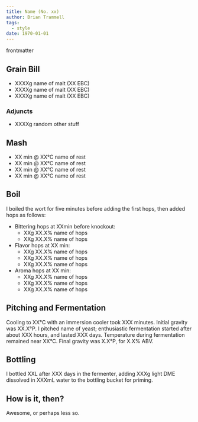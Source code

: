```yaml
---
title: Name (No. xx)
author: Brian Trammell
tags:
  - style
date: 1970-01-01
---
```


frontmatter

## Grain Bill

- XXXXg name of malt (XX EBC)
- XXXXg name of malt (XX EBC)
- XXXXg name of malt (XX EBC)

### Adjuncts

- XXXXg random other stuff

## Mash

- XX min @ XX&deg;C name of rest
- XX min @ XX&deg;C name of rest
- XX min @ XX&deg;C name of rest
- XX min @ XX&deg;C name of rest

## Boil

I boiled the wort for five minutes before adding the first hops, then added hops as follows:   

- Bittering hops at XXmin before knockout:
  - XXg XX.X% name of hops
  - XXg XX.X% name of hops
- Flavor hops at XX min: 
  - XXg XX.X% name of hops
  - XXg XX.X% name of hops
  - XXg XX.X% name of hops
- Aroma hops at XX min:
  - XXg XX.X% name of hops
  - XXg XX.X% name of hops
  - XXg XX.X% name of hops

## Pitching and Fermentation

Cooling to XX&deg;C with an immersion cooler took XXX minutes. Initial gravity was XX.X&deg;P. I pitched name of yeast; enthusiastic fermentation started after about XXX hours, and lasted XXX days. Temperature during fermentation remained near XX&deg;C. Final gravity was X.X&deg;P, for X.X% ABV.

## Bottling

I bottled XXL after XXX days in the fermenter, adding XXXg light DME dissolved in XXXmL water to the bottling bucket for priming. 

## How is it, then?

Awesome, or perhaps less so.